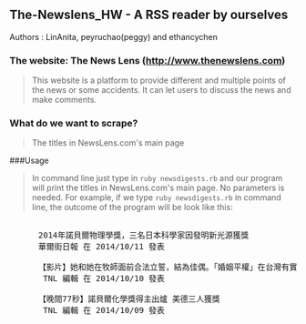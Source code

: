 
## The-Newslens_HW - A RSS reader by ourselves

Authors : LinAnita, peyruchao(peggy) and ethancychen

### The website: The News Lens (http://www.thenewslens.com)
> This website is a platform to provide different and multiple points of the news or some accidents.
It can let users to discuss the news and make comments.

### What do we want to scrape?

> The titles in NewsLens.com's main page

###Usage
> In command line just type in 
```ruby newsdigests.rb```
and our program will print the titles in NewsLens.com's main page. No parameters is needed.
For example, if we type ```ruby newsdigests.rb``` in command line, the outcome of the program will be look like this:

<pre> 
      2014年諾貝爾物理學獎，三名日本科學家因發明新光源獲獎
      華爾街日報 在 2014/10/11 發表
      
      【影片】她和她在牧師面前合法立誓，結為佳偶。「婚姻平權」在台灣有實現的一天嗎？
       TNL 編輯 在 2014/10/10 發表
       
      【晚間77秒】諾貝爾化學獎得主出爐 美德三人獲獎
       TNL 編輯 在 2014/10/09 發表
</pre>


